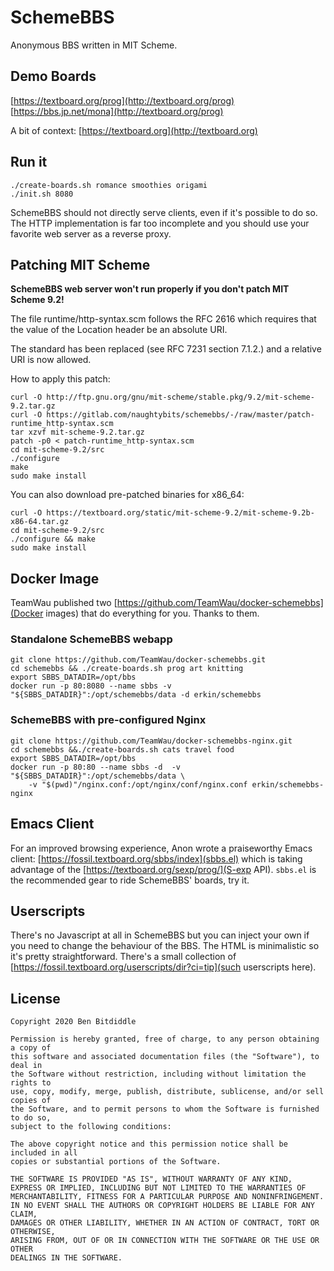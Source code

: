 # SchemeBBS

Anonymous BBS written in MIT Scheme.

## Demo Boards

[https://textboard.org/prog](http://textboard.org/prog)
[https://bbs.jp.net/mona](http://textboard.org/prog)

A bit of context: [https://textboard.org](http://textboard.org)


## Run it

```
./create-boards.sh romance smoothies origami
./init.sh 8080
```

SchemeBBS should not directly serve clients, even if it's possible to do so.
The HTTP implementation is far too incomplete and you should use your 
favorite web server as a reverse proxy.

## Patching MIT Scheme

**SchemeBBS web server won't run properly if you don't patch MIT Scheme 9.2!**

The file runtime/http-syntax.scm follows the RFC 2616 which requires
that the value of the Location header be an absolute URI.

The standard has been replaced (see RFC 7231 section 7.1.2.) and a
relative URI is now allowed.

How to apply this patch:

```
curl -O http://ftp.gnu.org/gnu/mit-scheme/stable.pkg/9.2/mit-scheme-9.2.tar.gz
curl -O https://gitlab.com/naughtybits/schemebbs/-/raw/master/patch-runtime_http-syntax.scm
tar xzvf mit-scheme-9.2.tar.gz
patch -p0 < patch-runtime_http-syntax.scm
cd mit-scheme-9.2/src
./configure
make
sudo make install
```

You can also download pre-patched binaries for x86_64:
```
curl -O https://textboard.org/static/mit-scheme-9.2/mit-scheme-9.2b-x86-64.tar.gz
cd mit-scheme-9.2/src
./configure && make
sudo make install
```

## Docker Image

TeamWau published two [https://github.com/TeamWau/docker-schemebbs](Docker images)
that do everything for you. Thanks to them.

### Standalone SchemeBBS webapp
```
git clone https://github.com/TeamWau/docker-schemebbs.git
cd schemebbs && ./create-boards.sh prog art knitting
export SBBS_DATADIR=/opt/bbs
docker run -p 80:8080 --name sbbs -v "${SBBS_DATADIR}":/opt/schemebbs/data -d erkin/schemebbs
```
### SchemeBBS with pre-configured Nginx
```
git clone https://github.com/TeamWau/docker-schemebbs-nginx.git
cd schemebbs &&./create-boards.sh cats travel food
export SBBS_DATADIR=/opt/bbs
docker run -p 80:80 --name sbbs -d  -v "${SBBS_DATADIR}":/opt/schemebbs/data \
    -v "$(pwd)"/nginx.conf:/opt/nginx/conf/nginx.conf erkin/schemebbs-nginx
```

## Emacs Client

For an improved browsing experience, Anon wrote a praiseworthy Emacs client:
[https://fossil.textboard.org/sbbs/index](sbbs.el) which is taking advantage
of the [https://textboard.org/sexp/prog/](S-exp API). `sbbs.el` is the
recommended gear to ride SchemeBBS' boards, try it.

## Userscripts

There's no Javascript at all in SchemeBBS but you can inject your own if you
need to change the behaviour of the BBS. The HTML is minimalistic so it's
pretty straightforward. There's a small collection of
[https://fossil.textboard.org/userscripts/dir?ci=tip](such userscripts here).

## License
```
Copyright 2020 Ben Bitdiddle

Permission is hereby granted, free of charge, to any person obtaining a copy of 
this software and associated documentation files (the "Software"), to deal in
the Software without restriction, including without limitation the rights to
use, copy, modify, merge, publish, distribute, sublicense, and/or sell copies of
the Software, and to permit persons to whom the Software is furnished to do so,
subject to the following conditions:

The above copyright notice and this permission notice shall be included in all
copies or substantial portions of the Software.

THE SOFTWARE IS PROVIDED "AS IS", WITHOUT WARRANTY OF ANY KIND,
EXPRESS OR IMPLIED, INCLUDING BUT NOT LIMITED TO THE WARRANTIES OF
MERCHANTABILITY, FITNESS FOR A PARTICULAR PURPOSE AND NONINFRINGEMENT.
IN NO EVENT SHALL THE AUTHORS OR COPYRIGHT HOLDERS BE LIABLE FOR ANY CLAIM,
DAMAGES OR OTHER LIABILITY, WHETHER IN AN ACTION OF CONTRACT, TORT OR OTHERWISE,
ARISING FROM, OUT OF OR IN CONNECTION WITH THE SOFTWARE OR THE USE OR OTHER
DEALINGS IN THE SOFTWARE.
```
